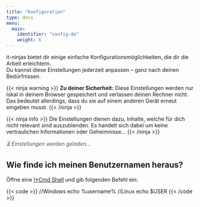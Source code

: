```yaml
---
title: "Konfiguration"
type: docs
menu:
  main:
    identifier: "config-de"
    weight: 6
---
```


<!-- prettier-ignore-start -->

it-ninjas bietet dir einige einfache Konfigurationsmöglichkeiten, die dir die Arbeit erleichtern.  
Du kannst diese Einstellungen jederzeit anpassen – ganz nach deinen Bedürfnissen.

{{< ninja warning >}}
**Zu deiner Sicherheit:** Diese Einstellungen werden nur lokal in deinem Browser gespeichert und verlassen deinen Rechner nicht.  
Das bedeutet allerdings, dass du sie auf einem anderen Gerät erneut eingeben musst.
{{< /ninja >}}

{{< ninja info >}}
Die Einstellungen dienen dazu, Inhalte, welche für dich nicht relevant sind auszublenden. Es handelt sich dabei um keine
vertraulichen Informationen oder Geheimnisse...
{{< /ninja >}}

<div id="loading-indicator" style="color: #555; font-style: italic; margin-bottom: 1em;">
  ⏳ Einstellungen werden geladen...
</div>

<form id="config-form" style="display: none;">
  <label for="username">Benutzername (siehe Hinweis unten!):</label><br />
  <input type="text" id="username" name="username" /><br /><br />

  <label for="localrepo">Pfad zum lokalen Repository (dort wo du deine Übungen speichern willst):</label><br />
  <input type="text" id="localrepo" name="localrepo" style="width: 100%;" /><br /><br />

  <label for="os">Betriebssystem des Entwicklungsrechners:</label><br />
  <select id="os" name="os">
    <option value="Windows">Windows</option>
    <option value="Linux">Linux</option>
  </select><br /><br />

  <label for="apprenticeshipprovider">Wahl der Ausbildungsstätte:</label><br />
  <select id="apprenticeshipprovider" name="apprenticeshipprovider">
    <option value="">(keine)</option>
    <option value="SBB">SBB</option>
    <option value="89grad">89grad</option>
    <option value="Puzzle">Puzzle ITC</option>
    <option value="unic">unic</option>
  </select><br /><br />

  <button type="submit">Speichern</button>

</form>

## Wie finde ich meinen Benutzernamen heraus?

Öffne eine [!*Cmd Shell](../docs/99_shared/shell/cmd/) und gib folgenden Befehl ein:

{{< code >}}
//Windows
echo %username%
//Linux
echo $USER
{{< /code >}}

<p id="save-status" style="color: green; display: none;">Einstellungen gespeichert!</p>

<script>
  function getWithDefault(key, fallback) {
    const value = localStorage.getItem(key);
    if (value === null || value === '') {
      console.log(`ℹ️ ${key} not defined → Use default value: "${fallback}"`);
      return fallback;
    } else {
      console.log(`✅ ${key} loaded: "${value}"`);
      return value;
    }
  }

  function loadSettings(){
    console.log("🚀 Load settings...");

    const username = getWithDefault('itninja_username', 'u123456');
    const os = getWithDefault('itninja_os', 'Windows');
    const apprenticeshipprovider = getWithDefault('itninja_apprenticeshipprovider', '');

    let defaultPath = 'C:\\Users\\u123456\\local_repos\\it-ninja-labs';
    if (os.toLowerCase() === 'linux') {
      defaultPath = '/home/u123456/repos.local/it-ninjas-lab';
    }
    defaultPath = defaultPath.replace("u123456", username);
    window.defaultRepoPath = defaultPath; //store for later

    const localrepo = getWithDefault('itninja_localrepo', defaultPath);

    // init form
    document.getElementById('username').value = username;
    document.getElementById('localrepo').value = localrepo;
    document.getElementById('os').value = os;
    document.getElementById('apprenticeshipprovider').value = apprenticeshipprovider;

    document.getElementById('loading-indicator').style.display = 'none';
    document.getElementById('config-form').style.display = 'block';

    console.log("✅ Settings loaded...");
  }

  function saveSettings(){

    console.log("🚀 Save settings...");

    const username = document.getElementById('username').value;
    const os = document.getElementById('os').value;
    const apprenticeshipprovider = document.getElementById('apprenticeshipprovider').value;
    const localrepoInput = document.getElementById('localrepo').value;

    localStorage.setItem('itninja_username', username);
    localStorage.setItem('itninja_os', os);
    localStorage.setItem('itninja_apprenticeshipprovider', apprenticeshipprovider);

    if (localrepoInput === window.defaultRepoPath) {
      localStorage.setItem('itninja_localrepo', '');
      console.log('ℹ️ Default-Repository path detected → store empty string');
    } else {
      localStorage.setItem('itninja_localrepo', localrepoInput);
      console.log(`✅ Custom-Repository path saved: "${localrepoInput}"`);
    }

    const status = document.getElementById('save-status');
    status.style.display = 'block';

    console.log("✅ Settings saved...");
  }

  // ---------------------------------------------------
  // Main
  // ---------------------------------------------------
  // when loading document...
  window.addEventListener('DOMContentLoaded', () => {
    loadSettings();
  });

  // when pressing submit
  document.getElementById('config-form').addEventListener('submit', (e) => {
    e.preventDefault();
    saveSettings();
    // 🔁 Reload after short break
    setTimeout(() => location.reload(), 2000); 
  });
</script>
<!-- prettier-ignore-end -->
